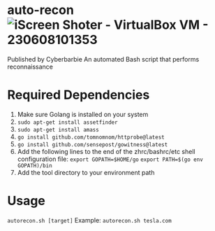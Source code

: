# auto-recon![iScreen Shoter - VirtualBox VM - 230608101353](https://github.com/cyberbarbie/auto-recon/assets/34199879/74080353-b6b3-4a89-9b85-5e97b786d196)


Published by Cyberbarbie
An automated Bash script that performs reconnaissance 

# Required Dependencies 
1. Make sure Golang is installed on your system
2. `sudo apt-get install assetfinder`
3. `sudo apt-get install amass`
4. `go install github.com/tomnomnom/httprobe@latest`
5. `go install github.com/sensepost/gowitness@latest`
6. Add the following lines to the end of the zhrc/bashrc/etc shell configuration file:
  `export GOPATH=$HOME/go`
  `export PATH=$(go env GOPATH)/bin`
7. Add the tool directory to your environment path
  

# Usage 
`autorecon.sh [target]`
Example: `autorecon.sh tesla.com`
